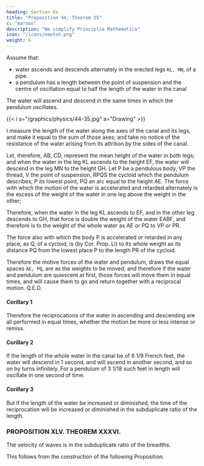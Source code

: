 ```yaml
---
heading: Section 8a
title: "Proposition 44, Theorem 35"
c: "maroon"
description: "We simplify Principlia Mathematica"
icon: "/icons/newton.png"
weight: 6
---
```




Assume that:
- water ascends and descends alternately in the erected legs `KL, MN`, of a pipe.
- a pendulum has a length between the point of suspension and the centre of oscillation equal to half the length of the water in the canal

The water will ascend and descend in the same times in which the pendulum oscillates.

{{< i s="/graphics/physics/44-35.jpg" a="Drawing" >}}


I measure the length of the water along the axes of the canal and its legs, and make it equal to the sum of those axes; and take no notice of the resistance of the water arising from its attrition by the sides of the canal.

Let, therefore, AB, CD, represent the mean height of the water in both legs; and when the water in the leg KL ascends to the height EF, the water will descend in the leg MN to the height GH. Let P be a pendulous body, VP the thread, V the point of suspension, RPQS the cycloid which the pendulum describes, P its lowest point, PQ an arc equal to the height AE. The force with which the motion of the water is accelerated and retarded alternately is the excess of the weight of the water in one leg above the weight in the other;

Therefore, when the water in the leg KL ascends to EF, and in the other leg descends to GH, that force is double the weight of the water EABF, and therefore is to the weight of the whole water as AE or PQ to VP or PR. 

The force also with which the body P is accelerated or retarded in any place, as Q, of a cycloid, is (by Cor. Prop. LI) to its whole weight as its distance PQ from the lowest place P to the length PR of the cycloid. 

Therefore the motive forces of the water and pendulum, draws the equal spaces `AE, PQ`, are as the weights to be moved; and therefore if the water and pendulum are quiescent at first, those forces will move them in equal times, and will cause them to go and return together with a reciprocal motion.   Q.E.D.


#### Corillary 1

Therefore the reciprocations of the water in ascending and descending are all performed in equal times, whether the motion be more or less intense or remiss.

#### Corillary 2

If the length of the whole water in the canal be of 6 1/9 French feet, the water will descend in 1 second, and will ascend in another second, and so on by turns infinitely. For a pendulum of 3 1/18 such feet in length will oscillate in one second of time.

#### Corillary 3

But if the length of the water be increased or diminished, the time of the reciprocation will be increased or diminished in the subduplicate ratio of the length.


### PROPOSITION XLV. THEOREM XXXVI.

The velocity of waves is in the subduplicate ratio of the breadths.

This follows from the construction of the following Proposition.

